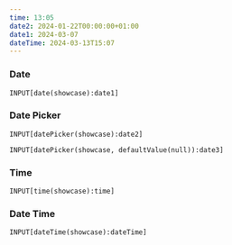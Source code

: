 ```yaml
---
time: 13:05
date2: 2024-01-22T00:00:00+01:00
date1: 2024-03-07
dateTime: 2024-03-13T15:07
---
```


### Date
```meta-bind
INPUT[date(showcase):date1]
```

### Date Picker

```meta-bind
INPUT[datePicker(showcase):date2]
```

```meta-bind
INPUT[datePicker(showcase, defaultValue(null)):date3]
```

### Time
```meta-bind
INPUT[time(showcase):time]
```


### Date Time
```meta-bind
INPUT[dateTime(showcase):dateTime]
```